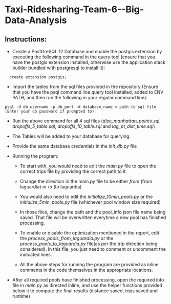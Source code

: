 # Taxi-Ridesharing-Team-6--Big-Data-Analysis

## Instructions:
  - Create a PostGreSQL 12 Database and enable the postgis extension by executing the following command in the query tool (ensure that you have the postgis extension installed, otherwise use the application stack builder bundled with postgresql to install it):
  ```
    create extension postgis;
  ```  
  - Import the tables from the sql files provided in the repository (Ensure that you have the psql command line query tool installed, added to ENV PATH, and then run the following in your regular command line):
  ```
  psql -U db_username -p db_port -d database_name < path to sql file (Enter your db password if prompted to)
  
  ```
  
  - Run the above command for all 4 sql files (*disc_manhattan_points.sql*, *dropoffs_5_table.sql*, *dropoffs_10_table.sql* and  *lag_pt_dist_time.sql*)
  - The Tables will be added to your database for querying
   
  - Provide the same database credentials in the *init_db.py* file
  - Running the program:
    - To start with, you would need to edit the *main.py* file to open the correct trips file by providing the correct path to it.
    - Change the direction in the main.py file to be either *from* (from laguardia) or *to* (to laguardia)
    - You would also need to edit the *initialize_10min_pools.py* or the *initialize_5min_pools.py* file (whichever pool window size required)
    - In those files, change the path and the pool_info json file name being saved. That file will be overwritten everytime a new pool has finished processing.
    - To enable or disable the optimization mentioned in the report, edit the *process_pools_from_laguardia.py* or the *process_pools_to_laguardia.py* file(as per the trip direction being considered). In this file, you just need to comment or uncomment the indicated lines.
    
    - All the above steps for running the program are provided as inline comments in the code themselves in the appropriate locations.
    
  - After all required pools have finished processing, open the required info file in *main.py* as directed inline, and use the helper functions provided below it to compute the final results (distance saved, trips saved and runtime)
